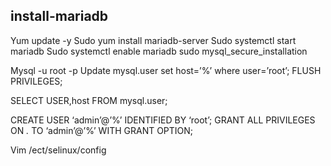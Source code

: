 ## install-mariadb

Yum update -y
Sudo yum install mariadb-server
Sudo systemctl start mariadb
Sudo systemctl enable mariadb
sudo mysql_secure_installation

Mysql -u root -p
Update mysql.user set host=’%’ where user=’root’;
FLUSH PRIVILEGES;

SELECT USER,host FROM mysql.user;

CREATE USER ‘admin’@’%’ IDENTIFIED BY ‘root’;
GRANT ALL PRIVILEGES ON *.* TO ‘admin’@’%’ WITH GRANT OPTION;

Vim /ect/selinux/config
